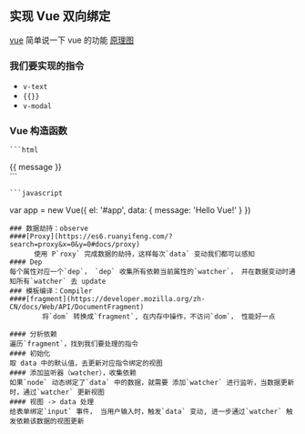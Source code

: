 ## 实现 Vue 双向绑定
[vue](https://cn.vuejs.org/v2/guide/index.html)
  简单说一下 vue 的功能
  [原理图](https://whimsical.com/vue-PQL14dktu8m6hHdcGYxpZn)
### 我们要实现的指令

  - `v-text`
  - `{{}}`
  - `v-modal`
### Vue 构造函数
    ```html
<div id="app">
  {{ message }}
</div>
```


    ```javascript
var app = new Vue({
  el: '#app',
  data: {
    message: 'Hello Vue!'
  }
})
```
### 数据劫持：observe
####[Proxy](https://es6.ruanyifeng.com/?search=proxy&x=0&y=0#docs/proxy)
      使用 P`roxy` 完成数据的劫持，这样每次`data` 变动我们都可以感知
#### Dep
每个属性对应一个`dep`， `dep` 收集所有依赖当前属性的`watcher`， 并在数据变动时通知所有`watcher` 去 update
### 模板编译：Compiler
####[fragment](https://developer.mozilla.org/zh-CN/docs/Web/API/DocumentFragment)
        将`dom` 转换成`fragment`, 在内存中操作，不访问`dom`， 性能好一点

#### 分析依赖
遍历`fragment`，找到我们要处理的指令
#### 初始化
取 data 中的默认值，去更新对应指令绑定的视图
#### 添加监听器（watcher），收集依赖
如果`node` 动态绑定了`data` 中的数据，就需要 添加`watcher` 进行监听，当数据更新时，通过`watcher` 更新视图
#### 视图 -> data 处理
给表单绑定`input` 事件， 当用户输入时，触发`data` 变动, 进一步通过`watcher` 触发依赖该数据的视图更新
